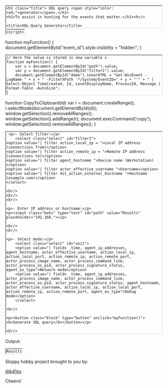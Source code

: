 <html>

<head>

	<h1 class="title"> XQL query <span style="color: red;">generator</span>.</h1>
	<h1>To assist in hunting for the events that matter.</h1><hr/>
	
	<title>XQL-Query Generator</title>
<style>
pre {
  border-style: inset;
  word-wrap:break-word;
  display:inline-block;
  margin: 0;
}
	
.block {
  display: block;
  width: 350px;
  border: none;
  background-color: #1E90FF;
  color: white;
  padding: 14px 28px;
  font-size: 16px;
  cursor: pointer;
  text-align: center;
}
	
.boks {
 font-size:large;
 border-radius: 10px;
 width:250px;
 height:22px;
	
	}
.select {
height:30px;
font-size:large;
	}	
	
</style>

    <script>

function myFunction() {
  document.getElementById("event_id").style.visibility = "hidden";
}
      
    // Here the value is stored in new variable x 
    function myFunction() {
        var x = document.getElementById("path").value;
        var y = document.getElementById("filter1").value;
        document.getElementById("demo").innerHTML = "Get-WinEvent -LogName " + x + " -FilterXPath '*/System/EventID=" + y + "'" + " | Select-Object TimeCreated, Id, LevelDisplayName, ProcessId, Message | Format-Table -AutoSize";
    }
  
function CopyToClipboard(id)
var r = document.createRange();
r.selectNode(document.getElementById(id));
window.getSelection().removeAllRanges();
window.getSelection().addRange(r);
document.execCommand('copy');
window.getSelection().removeAllRanges();
}
</script>

</head>
<body>
	
     <p>- Select filter:</p>
        <select class="select" id="filter1">
	<option value="| filter action_local_ip = ">Local IP address (connections from)</option>
	<option value="| filter action_remote_ip = ">Remote IP address (connections to)</option>
	<option value="| filter agent_hostname ">Device name (Workstation)</option>
	<option value="| filter actor_effective_username ">Username</option>
	<option value="| filter dst_action_external_hostname ">Hostname (example.com)</option>
	</select>

    <br/>
    <br/>
    <br/>

    <p>- Enter IP address or hostname:</p>
    <p><input class="boks" type="text" id="path" value="Results" placeholder="192.168."></p>

    <br/>
    <br/>
	
    <p>- Select mode:</p>
		<select class="select" id="unit">
	  	<option value="| fields _time, agent_ip_addresses, agent_hostname, actor_effective_username, action_local_ip, action_local_port, action_remote_ip, action_remote_port, actor_process_image_name, actor_process_command_line, actor_process_os_pid, actor_process_signature_status, agent_os_type">Network mode</option>
		<option value="| fields _time, agent_ip_addresses, actor_process_image_name, actor_process_command_line, actor_process_os_pid, actor_process_signature_status, agent_hostname, actor_effective_username, action_local_ip, action_local_port, action_remote_ip, action_remote_port, agent_os_type">Debug mode</option>
		</select>
	
    <br/>

    <p><button class="block" type="button" onclick="myFunction()"><b>Generate XQL query</b></button></p>

    <br/>

<p> Output:</p>

<pre id="demo">
<code id="copy">Results</code>
</pre>
      
<!-- <a href="#" onclick="CopyToClipboard('copy');return false;">Copy To clipboard</a> -->

</body>

<p>Sloppy hobby project brought to you by:</p>
<a href="https://twitter.com/b41ss">@b41ss</a>	 
<p>Cheers!</p>
</html>
